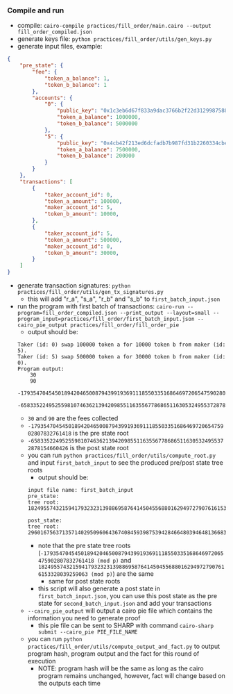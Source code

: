 ### Compile and run
- compile: `cairo-compile practices/fill_order/main.cairo --output fill_order_compiled.json`
- generate keys file: `python practices/fill_order/utils/gen_keys.py`
- generate input files, example:
```json
{
    "pre_state": {
        "fee": {
            "token_a_balance": 1,
            "token_b_balance": 1
        },
        "accounts": {
            "0": {
                "public_key": "0x1c3eb6d67f833a9dac3766b2f22d31299875884f3fc84ebc70c322e8fb18112",
                "token_a_balance": 1000000,
                "token_b_balance": 5000000
            },
            "5": {
                "public_key": "0x4cb42f213ed6dcfadb7b987fd31b2260334cbe404315708d17a2404fbadb11e",
                "token_a_balance": 7500000,
                "token_b_balance": 200000
            }
        }
    },
    "transactions": [
        {
            "taker_account_id": 0,
            "token_a_amount": 100000,
            "maker_account_id": 5,
            "token_b_amount": 10000,
        },
        {
            "taker_account_id": 5,
            "token_a_amount": 500000,
            "maker_account_id": 0,
            "token_b_amount": 30000,
        }
    ]
}
``` 
- generate transaction signatures: `python practices/fill_order/utils/gen_tx_signatures.py`
    - this will add "r_a", "s_a", "r_b" and "s_b" to `first_batch_input.json`
- run the program with first batch of transactions: `cairo-run --program=fill_order_compiled.json --print_output --layout=small --program_input=practices/fill_order/first_batch_input.json --cairo_pie_output practices/fill_order/fill_order_pie`
    - output should be:
    ```
    Taker (id: 0) swap 100000 token a for 10000 token b from maker (id: 5).
    Taker (id: 5) swap 500000 token a for 30000 token b from maker (id: 0).
    Program output:
        30
        90
        -1793547045450189420465008794399193691118550335168646972065475902807832761418
        -658335224952559810746362139420985511635567786865116305324955372878154660426
    ```
    - `30` and `90` are the fees collected
    - `-1793547045450189420465008794399193691118550335168646972065475902807832761418` is the pre state root
    - `-658335224952559810746362139420985511635567786865116305324955372878154660426` is the post state root
    - you can run `python practices/fill_order/utils/compute_root.py` and input `first_batch_input` to see the produced pre/post state tree roots
        - output should be:
        ```
        input file name: first_batch_input
        pre_state:
        tree root: 1824955743215941793232313988695876414504556880162949727907616153328039259063

        post_state:
        tree root: 2960167563713571402950960643674084593987539428466480394648136683257717360055
        ```
        - note that the pre state tree roots (`-1793547045450189420465008794399193691118550335168646972065475902807832761418 (mod p)` and `1824955743215941793232313988695876414504556880162949727907616153328039259063 (mod p)`) are the same
            - same for post state roots
        - this script will also generate a post state in `first_batch_input.json`, you can use this post state as the pre state for `second_batch_input.json` and add your transactions
    - `--cairo_pie_output` will output a cairo pie file which contains the information you need to generate proof
        - this pie file can be sent to SHARP with command `cairo-sharp submit --cairo_pie PIE_FILE_NAME`
    - you can run `python practices/fill_order/utils/compute_output_and_fact.py` to output program hash, program output and the fact for this round of execution
        - NOTE: program hash will be the same as long as the cairo program remains unchanged, however, fact will change based on the outputs each time
